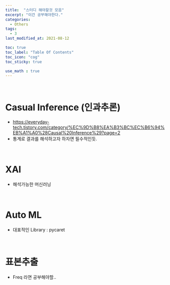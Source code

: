 ```yaml
---
title:  "스터디 해야할것 모음"
excerpt: "이건 공부해야한다."
categories:
  - Others
tags:
  - 3
last_modified_at: 2021-08-12

toc: true
toc_label: "Table Of Contents"
toc_icon: "cog"
toc_sticky: true

use_math : true
---
```


<br>

# Casual Inference (인과추론)

- https://everyday-tech.tistory.com/category/%EC%9D%B8%EA%B3%BC%EC%B6%94%EB%A1%A0%28Causal%20Inference%29?page=2
- 통계로 결과를 해석하고자 하자면 필수적인듯.

<br>

# XAI

- 해석가능한 머신러닝 

<br>

# Auto ML

- 대표적인 Library : pycaret 

<br>

# 표본추출

- Freq 라면 공부해야할..

<br>
